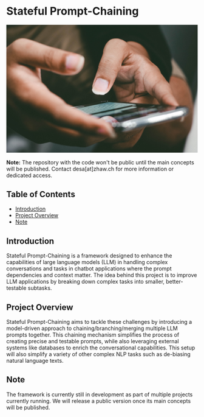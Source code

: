 # Stateful Prompt-Chaining

<picture>
 <img alt="a close up of a person holding a cell phone" src="readme/pradamas-gifarry-889Qh5HJj4I-unsplash.jpg">
</picture>

**Note:** The repository with the code won't be public until the main concepts will be published. Contact desa[at]zhaw.ch for more information or dedicated access. 

## Table of Contents
- [Introduction](#introduction)
- [Project Overview](#project-overview)
- [Note](#note)


## Introduction

Stateful Prompt-Chaining is a framework designed to enhance the capabilities of large language models (LLM) in handling complex conversations and tasks in chatbot applications where the prompt dependencies and context matter. The idea behind this project is to improve LLM applications by breaking down complex tasks into smaller, better-testable subtasks.

## Project Overview

Stateful Prompt-Chaining aims to tackle these challenges by introducing a model-driven approach to chaining/branching/merging multiple LLM prompts together. This chaining mechanism simplifies the process of creating precise and testable prompts, while also leveraging external systems like databases to enrich the conversational capabilities. This setup will also simplify a variety of other complex NLP tasks such as de-biasing natural language texts.

## Note

The framework is currently still in development as part of multiple projects currently running. We will release a public version once its main concepts will be published.
